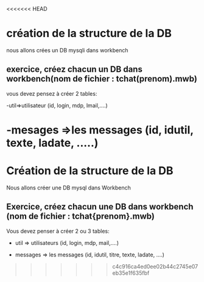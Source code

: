 
<<<<<<< HEAD
# création de la structure de la DB
nous allons crées un DB mysqli dans workbench
## exercice, créez chacun un DB dans workbench(nom de fichier : tchat(prenom).mwb)
vous devez pensez à créer 2 tables:

-util=>utilisateur (id, login, mdp, lmail,....)

-mesages =>les messages (id, idutil, texte, ladate, .....)
=======
# Création de la structure de la DB
Nous allons créer une DB mysql dans Workbench
## Exercice, créez chacun une DB dans workbench (nom de fichier : tchat{prenom}.mwb)
Vous devez penser à créer 2 ou 3 tables:

- util => utilisateurs (id, login, mdp, mail,....)

- messages => les messages (id, idutil, titre, texte, ladate, ....)
>>>>>>> c4c916ca4ed0ee02b44c2745e07eb35e1f635fbf
